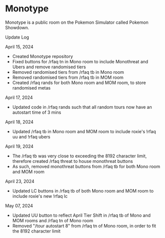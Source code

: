 # Monotype

Monotype is a public room on the Pokemon Simulator called Pokemon Showdown.


Update Log

April 15, 2024
- Created Monotype repository
- Fixed buttons for /rfaq tn in Mono room to include Monothreat and Ubers and remove randomised tiers
- Removed randomised tiers from /rfaq tb in Mono room
- Removed randomised tiers from /rfaq tb in MOM room
- Created /rfaq rands for both Mono room and MOM room, to store randomised metas

April 17, 2024
- Updated code in /rfaq rands such that all random tours now have an autostart time of 3 mins

April 18, 2024
- Updated /rfaq tb in Mono room and MOM room to include roxie's !rfaq uu and !rfaq ubers

April 19, 2024
- The /rfaq tb was very close to exceeding the 8192 character limit, therefore created /rfaq threat to house monothreat buttons
- As such, removed monothreat buttons from /rfaq tb for both Mono room and MOM room

April 23, 2024
- Updated LC buttons in /rfaq tb of both Mono room and MOM room to include roxie's new !rfaq lc

May 07, 2024
- Updated UU button to reflect April Tier Shift in /rfaq tb of Mono and MOM rooms and /rfaq tn of Mono room
- Removed "/tour autostart 8" from /rfaq tn of Mono room, in order to fit the 8192 character limit
